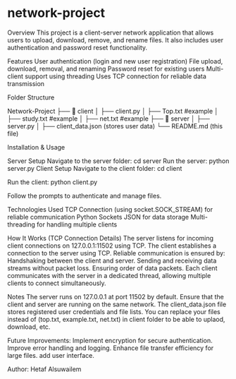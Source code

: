 # network-project
Overview
This project is a client-server network application that allows users to upload, download, remove, and rename files. It also includes user authentication and password reset functionality.

Features
User authentication (login and new user registration)
File upload, download, removal, and renaming
Password reset for existing users
Multi-client support using threading
Uses TCP connection for reliable data transmission

Folder Structure

 Network-Project
├── 📂 client
│   ├── client.py
│   ├── Top.txt #example
│   ├── study.txt #example
│   ├── net.txt #example
├── 📂 server
│   ├── server.py
│   ├── client_data.json (stores user data)
└── README.md (this file)

Installation & Usage

Server Setup
Navigate to the server folder:
cd server
Run the server:
python server.py
Client Setup
Navigate to the client folder:
cd client

Run the client:
python client.py

Follow the prompts to authenticate and manage files.

Technologies Used
TCP Connection (using socket.SOCK_STREAM) for reliable communication
Python
Sockets
JSON for data storage
Multi-threading for handling multiple clients

How It Works (TCP Connection Details)
The server listens for incoming client connections on 127.0.0.1:11502 using TCP.
The client establishes a connection to the server using TCP.
Reliable communication is ensured by:
Handshaking between the client and server.
Sending and receiving data streams without packet loss.
Ensuring order of data packets.
Each client communicates with the server in a dedicated thread, allowing multiple clients to connect simultaneously.

Notes
The server runs on 127.0.0.1 at port 11502 by default.
Ensure that the client and server are running on the same network.
The client_data.json file stores registered user credentials and file lists.
You can replace your files instead of (top.txt, example.txt, net.txt) in client folder to be able to uplaod, download, etc.

Future Improvements:
Implement encryption for secure authentication.
Improve error handling and logging.
Enhance file transfer efficiency for large files.
add user interface.

Author: Hetaf Alsuwailem
